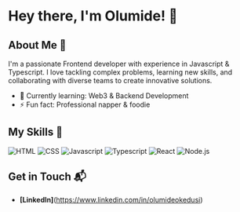 # Hey there, I'm Olumide! 👋

## About Me 🚀

I'm a passionate Frontend developer with experience in Javascript & Typescript. I love tackling complex problems, learning new skills, and collaborating with diverse teams to create innovative solutions.

- 🌱 Currently learning: Web3 & Backend Development
- ⚡ Fun fact: Professional napper & foodie

## My Skills 🧠

![HTML](https://img.shields.io/badge/-HTML-E34F26?style=flat-square&logo=html5&logoColor=white)
![CSS](https://img.shields.io/badge/-CSS-1572B6?style=flat-square&logo=css3&logoColor=white)
![Javascript](https://img.shields.io/badge/-JavaScript-F7DF1E?style=flat-square&logo=javascript&logoColor=black)
![Typescript](https://img.shields.io/badge/TypeScript-007ACC?style=flat-square&logo=typescript&logoColor=white)
![React](https://img.shields.io/badge/-React-61DAFB?style=flat-square&logo=react&logoColor=black)
![Node.js](https://img.shields.io/badge/-Node.js-339933?style=flat-square&logo=node.js&logoColor=white)

## Get in Touch 📬

- **[LinkedIn]**(https://www.linkedin.com/in/olumideokedusi)


